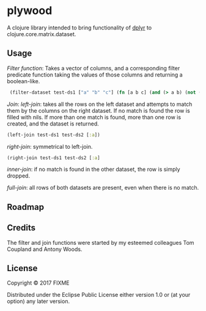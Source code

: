 # plywood

A clojure library intended to bring functionality of [dplyr](https://cran.r-project.org/web/packages/dplyr/dplyr.pdf) to clojure.core.matrix.dataset.

## Usage

*Filter function*:
Takes a vector of columns, and a corresponding filter
predicate function taking the values of those columns and returning a
boolean-like.

```clojure
 (filter-dataset test-ds1 ["a" "b" "c"] (fn [a b c] (and (> a b) (not (nil? c)))))
```

*Join*:
_left-join_: takes all the rows on the left dataset and attempts to
match them by the columns on the right dataset. If no match is found
the row is filled with nils.  If more than one match is found, more
than one row is created, and the dataset is returned.
```clojure
(left-join test-ds1 test-ds2 [:a])
```

_right-join_: symmetrical to left-join.

``` clojure
(right-join test-ds1 test-ds2 [:a]
```

_inner-join_: if no match is found in the other dataset, the row is
simply dropped.

_full-join_: all rows of both datasets are present, even when there is
no match.

## Roadmap



## Credits

The filter and join functions were started by my esteemed colleagues Tom Coupland and Antony
Woods.

## License

Copyright © 2017 FIXME

Distributed under the Eclipse Public License either version 1.0 or (at
your option) any later version.
